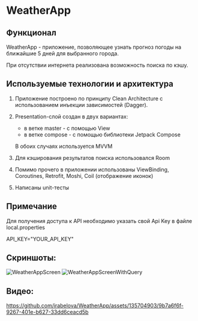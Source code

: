# WeatherApp

## Функционал

WeatherApp - приложение, позволяющее узнать прогноз погоды на ближайшие 5 дней для выбранного города.

При отсутствии интернета реализована возможность поиска по кэшу.

## Используемые технологии и архитектура

1) Приложение построено по принципу Clean Architecture с использованием инъекции зависимостей (Dagger).
2) Presentation-слой создан в двух вариантах:
   - в ветке master - с помощью View
   - в ветке compose - с помощью библиотеки Jetpack Compose
   
   В обоих случаях используется MVVM
3) Для кэширования результатов поиска использовался Room
4) Помимо прочего в приложении использованы ViewBinding, Coroutines, Retrofit, Moshi, Coil (отображение иконок)
5) Написаны unit-тесты

## Примечание

Для получения доступа к API необходимо указать свой Api Key в файле local.properties

API_KEY="YOUR_API_KEY"

## Скриншоты:


![WeatherAppScreen](https://github.com/irabelova/WeatherApp/assets/135704903/8be02692-7bb0-43fc-b597-ba2b545687fa)
![WeatherAppScreenWithQuery](https://github.com/irabelova/WeatherApp/assets/135704903/9300ea83-419d-40f4-8fef-ae3bf54bbbd3)


## Видео:


https://github.com/irabelova/WeatherApp/assets/135704903/9b7a6f6f-9267-401e-b627-33dd6ceacd5b




